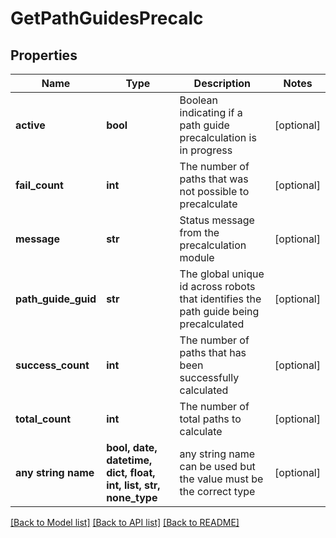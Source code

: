 # GetPathGuidesPrecalc


## Properties
Name | Type | Description | Notes
------------ | ------------- | ------------- | -------------
**active** | **bool** | Boolean indicating if a path guide precalculation is in progress | [optional] 
**fail_count** | **int** | The number of paths that was not possible to precalculate | [optional] 
**message** | **str** | Status message from the precalculation module | [optional] 
**path_guide_guid** | **str** | The global unique id across robots that identifies the path guide being precalculated | [optional] 
**success_count** | **int** | The number of paths that has been successfully calculated | [optional] 
**total_count** | **int** | The number of total paths to calculate | [optional] 
**any string name** | **bool, date, datetime, dict, float, int, list, str, none_type** | any string name can be used but the value must be the correct type | [optional]

[[Back to Model list]](../README.md#documentation-for-models) [[Back to API list]](../README.md#documentation-for-api-endpoints) [[Back to README]](../README.md)


